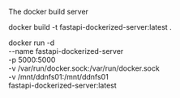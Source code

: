The docker build server


docker build -t fastapi-dockerized-server:latest .


docker run -d \
  --name fastapi-dockerized-server \
  -p 5000:5000 \
  -v /var/run/docker.sock:/var/run/docker.sock \
  -v /mnt/ddnfs01:/mnt/ddnfs01 \
  fastapi-dockerized-server:latest
